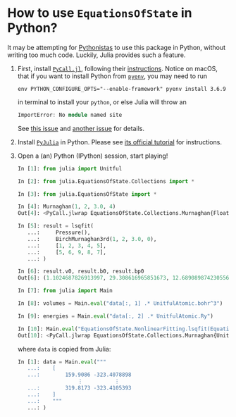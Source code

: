 # How to use `EquationsOfState` in Python?

It may be attempting for
[Pythonistas](https://en.wiktionary.org/wiki/Pythonista) to use this package in
Python, without writing too much code. Luckily, Julia provides such a feature.

1. First, install [`PyCall.jl`](https://github.com/JuliaPy/PyCall.jl), following
   their
   [instructions](https://github.com/JuliaPy/PyCall.jl/blob/master/README.md).
   Notice on macOS, that if you want to install Python from
   [`pyenv`](https://github.com/pyenv/pyenv), you may need to run

   ```shell
   env PYTHON_CONFIGURE_OPTS="--enable-framework" pyenv install 3.6.9
   ```

   in terminal to install your `python`, or else Julia will throw an

   ```julia
   ImportError: No module named site
   ```

   See [this issue](https://github.com/JuliaPy/PyCall.jl/issues/122) and
   [another issue](https://github.com/JuliaPy/PyCall.jl/issues/597) for details.

2. Install [`PyJulia`](https://pyjulia.readthedocs.io/en/stable/index.html) in
   Python. Please see
   [its official tutorial](https://pyjulia.readthedocs.io/en/stable/installation.html#step-2-install-pyjulia)
   for instructions.

3. Open a (an) Python (IPython) session, start playing!

   ```python
   In [1]: from julia import Unitful

   In [2]: from julia.EquationsOfState.Collections import *

   In [3]: from julia.EquationsOfState import *

   In [4]: Murnaghan(1, 2, 3.0, 4)
   Out[4]: <PyCall.jlwrap EquationsOfState.Collections.Murnaghan{Float64}(1.0, 2.0, 3.0, 4.0)>

   In [5]: result = lsqfit(
      ...:     Pressure(),
      ...:     BirchMurnaghan3rd(1, 2, 3.0, 0),
      ...:     [1, 2, 3, 4, 5],
      ...:     [5, 6, 9, 8, 7],
      ...: )

   In [6]: result.v0, result.b0, result.bp0
   Out[6]: (1.1024687826913997, 29.308616965851673, 12.689089874230556)

   In [7]: from julia import Main

   In [8]: volumes = Main.eval("data[:, 1] .* UnitfulAtomic.bohr^3")

   In [9]: energies = Main.eval("data[:, 2] .* UnitfulAtomic.Ry")

   In [10]: Main.eval("EquationsOfState.NonlinearFitting.lsqfit(EquationsOfState.Energy(), EquationsOfState.Collections.Murnaghan(224.445371 * UnitfulAtomic.bohr^3, 9.164446 * Unitful.GPa, 3.752432, -161.708856 * UnitfulAtomic.hartree), volumes, energies)")
   Out[10]: <PyCall.jlwrap EquationsOfState.Collections.Murnaghan{Unitful.Quantity{Float64,D,U} where U where D}(224.5018173532159 a₀^3, 8.896845579229117 GPa, 3.7238388137735674, -161.70884303138902 Eₕ)>
   ```

   where `data` is copied from Julia:

   ```python
   In [1]: data = Main.eval("""
      ...:    [
      ...:        159.9086 -323.4078898
                      ⋮          ⋮
      ...:        319.8173 -323.4105393
      ...:    ]
      ...:    """
      ...: )
   ```
